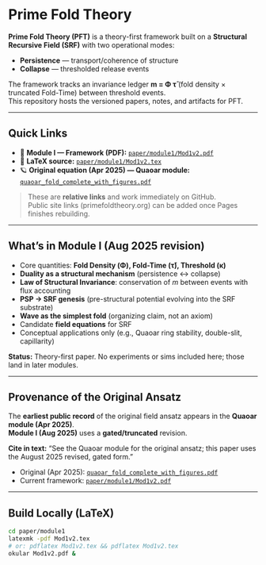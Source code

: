 # Prime Fold Theory

**Prime Fold Theory (PFT)** is a theory-first framework built on a **Structural Recursive Field (SRF)** with two operational modes:
- **Persistence** — transport/coherence of structure
- **Collapse** — thresholded release events

The framework tracks an invariance ledger **m = Φ τ̄** (fold density × truncated Fold-Time) between threshold events.  
This repository hosts the versioned papers, notes, and artifacts for PFT.

---

## Quick Links

- 📄 **Module I — Framework (PDF):** [`paper/module1/Mod1v2.pdf`](paper/module1/Mod1v2.pdf)  
- 🧪 **LaTeX source:** [`paper/module1/Mod1v2.tex`](paper/module1/Mod1v2.tex)  
- 🪐 **Original equation (Apr 2025) — Quaoar module:** [`quaoar_fold_complete_with_figures.pdf`](quaoar_fold_complete_with_figures.pdf)

> These are **relative links** and work immediately on GitHub.  
> Public site links (primefoldtheory.org) can be added once Pages finishes rebuilding.

---

## What’s in Module I (Aug 2025 revision)

- Core quantities: **Fold Density (Φ), Fold-Time (τ̄), Threshold (κ)**  
- **Duality as a structural mechanism** (persistence ↔ collapse)  
- **Law of Structural Invariance**: conservation of *m* between events with flux accounting  
- **PSP → SRF genesis** (pre-structural potential evolving into the SRF substrate)  
- **Wave as the simplest fold** (organizing claim, not an axiom)  
- Candidate **field equations** for SRF  
- Conceptual applications only (e.g., Quaoar ring stability, double-slit, capillarity)

**Status:** Theory-first paper. No experiments or sims included here; those land in later modules.

---

## Provenance of the Original Ansatz

The **earliest public record** of the original field ansatz appears in the **Quaoar module (Apr 2025)**.  
**Module I (Aug 2025)** uses a **gated/truncated** revision.

**Cite in text:** “See the Quaoar module for the original ansatz; this paper uses the August 2025 revised, gated form.”

- Original (Apr 2025): [`quaoar_fold_complete_with_figures.pdf`](quaoar_fold_complete_with_figures.pdf)  
- Current framework: [`paper/module1/Mod1v2.pdf`](paper/module1/Mod1v2.pdf)

---

## Build Locally (LaTeX)

```bash
cd paper/module1
latexmk -pdf Mod1v2.tex
# or: pdflatex Mod1v2.tex && pdflatex Mod1v2.tex
okular Mod1v2.pdf &
